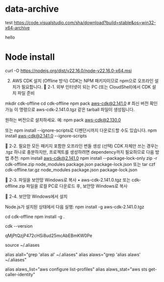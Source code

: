 # data-archive

test
https://code.visualstudio.com/sha/download?build=stable&os=win32-x64-archive

hello

# Node install 
curl -O https://nodejs.org/dist/v22.16.0/node-v22.16.0-x64.msi



2. AWS CDK 설치 (Offline 방식)
CDK는 NPM 패키지이므로 npm으로 오프라인 설치가 필요합니다.
🔹 2-1. 외부 인터넷이 되는 PC (또는 CloudShell)에서 CDK 설치 파일 준비

mkdir cdk-offline
cd cdk-offline
npm pack aws-cdk@2.141.0  # 최신 버전 확인 가능
이 명령으로 aws-cdk-2.141.0.tgz 같은 tarball 파일이 생성됩니다.

원하는 버전으로 설치하세요. 예: npm pack aws-cdk@2.130.0

또는 npm install --ignore-scripts로 디펜던시까지 다운로드할 수도 있습니다.
npm install aws-cdk@2.141.0 --ignore-scripts

🔹 2-2. 필요한 모든 패키지 포함한 오프라인 번들 생성 (선택)
CDK 자체만 쓰는 경우는 .tgz 하나로 충분하지만, 프로젝트를 생성하려면 dependency까지 필요하므로 다음 방법 추천:
npm install aws-cdk@2.141.0
npm install --package-lock-only
zip -r cdk-offline.zip node_modules package.json package-lock.json
또는 tar czf cdk-offline.tar.gz node_modules package.json package-lock.json

🔹 2-3. 파일을 보안망 Windows로 복사
	•	aws-cdk-2.141.0.tgz 또는 cdk-offline.zip 파일을 로컬 PC로 다운로드 후, 보안망 Windows로 복사

🔹 2-4. 보안망 Windows에서 설치

Node.js가 설치된 상태에서 다음 실행:
npm install -g aws-cdk-2.141.0.tgz

cd cdk-offline
npm install -g .


cdk --version

qMjPtQzjP472cHSi8ud25mcAbEBmKW0Pe







source ~/.aliases

alias alall="grep 'alias al' ~/.aliases"
alias alaws="grep 'alias alaws' ~/.aliases"

alias alaws_list="aws configure list-profiles"
alias alaws_stat="aws sts get-caller-identity"





